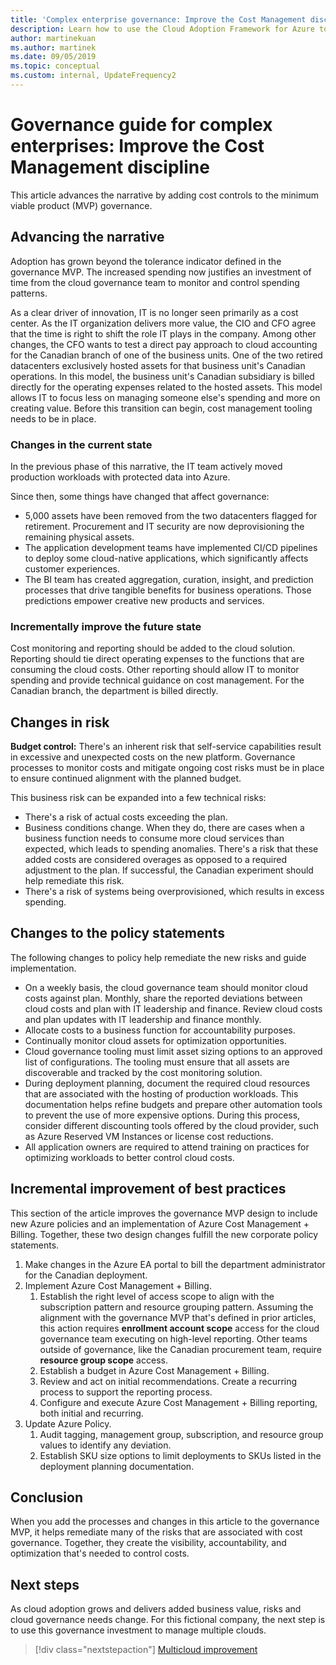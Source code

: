 ```yaml
---
title: 'Complex enterprise governance: Improve the Cost Management discipline'
description: Learn how to use the Cloud Adoption Framework for Azure to add cost controls to a complex governance minimum viable product (MVP).
author: martinekuan
ms.author: martinek
ms.date: 09/05/2019
ms.topic: conceptual
ms.custom: internal, UpdateFrequency2
---
```


# Governance guide for complex enterprises: Improve the Cost Management discipline

This article advances the narrative by adding cost controls to the minimum viable product (MVP) governance.

## Advancing the narrative

Adoption has grown beyond the tolerance indicator defined in the governance MVP. The increased spending now justifies an investment of time from the cloud governance team to monitor and control spending patterns.

As a clear driver of innovation, IT is no longer seen primarily as a cost center. As the IT organization delivers more value, the CIO and CFO agree that the time is right to shift the role IT plays in the company. Among other changes, the CFO wants to test a direct pay approach to cloud accounting for the Canadian branch of one of the business units. One of the two retired datacenters exclusively hosted assets for that business unit's Canadian operations. In this model, the business unit's Canadian subsidiary is billed directly for the operating expenses related to the hosted assets. This model allows IT to focus less on managing someone else's spending and more on creating value. Before this transition can begin, cost management tooling needs to be in place.

### Changes in the current state

In the previous phase of this narrative, the IT team actively moved production workloads with protected data into Azure.

Since then, some things have changed that affect governance:

- 5,000 assets have been removed from the two datacenters flagged for retirement. Procurement and IT security are now deprovisioning the remaining physical assets.
- The application development teams have implemented CI/CD pipelines to deploy some cloud-native applications, which significantly affects customer experiences.
- The BI team has created aggregation, curation, insight, and prediction processes that drive tangible benefits for business operations. Those predictions empower creative new products and services.

### Incrementally improve the future state

Cost monitoring and reporting should be added to the cloud solution. Reporting should tie direct operating expenses to the functions that are consuming the cloud costs. Other reporting should allow IT to monitor spending and provide technical guidance on cost management. For the Canadian branch, the department is billed directly.

## Changes in risk

**Budget control:** There's an inherent risk that self-service capabilities result in excessive and unexpected costs on the new platform. Governance processes to monitor costs and mitigate ongoing cost risks must be in place to ensure continued alignment with the planned budget.

This business risk can be expanded into a few technical risks:

- There's a risk of actual costs exceeding the plan.
- Business conditions change. When they do, there are cases when a business function needs to consume more cloud services than expected, which leads to spending anomalies. There's a risk that these added costs are considered overages as opposed to a required adjustment to the plan. If successful, the Canadian experiment should help remediate this risk.
- There's a risk of systems being overprovisioned, which results in excess spending.

## Changes to the policy statements

The following changes to policy help remediate the new risks and guide implementation.

- On a weekly basis, the cloud governance team should monitor cloud costs against plan. Monthly, share the reported deviations between cloud costs and plan with IT leadership and finance. Review cloud costs and plan updates with IT leadership and finance monthly.
- Allocate costs to a business function for accountability purposes.
- Continually monitor cloud assets for optimization opportunities.
- Cloud governance tooling must limit asset sizing options to an approved list of configurations. The tooling must ensure that all assets are discoverable and tracked by the cost monitoring solution.
- During deployment planning, document the required cloud resources that are associated with the hosting of production workloads. This documentation helps refine budgets and prepare other automation tools to prevent the use of more expensive options. During this process, consider different discounting tools offered by the cloud provider, such as Azure Reserved VM Instances or license cost reductions.
- All application owners are required to attend training on practices for optimizing workloads to better control cloud costs.

## Incremental improvement of best practices

This section of the article improves the governance MVP design to include new Azure policies and an implementation of Azure Cost Management + Billing. Together, these two design changes fulfill the new corporate policy statements.

1. Make changes in the Azure EA portal to bill the department administrator for the Canadian deployment.
2. Implement Azure Cost Management + Billing.
    1. Establish the right level of access scope to align with the subscription pattern and resource grouping pattern. Assuming the alignment with the governance MVP that's defined in prior articles, this action requires **enrollment account scope** access for the cloud governance team executing on high-level reporting. Other teams outside of governance, like the Canadian procurement team, require **resource group scope** access.
    2. Establish a budget in Azure Cost Management + Billing.
    3. Review and act on initial recommendations. Create a recurring process to support the reporting process.
    4. Configure and execute Azure Cost Management + Billing reporting, both initial and recurring.
3. Update Azure Policy.
    1. Audit tagging, management group, subscription, and resource group values to identify any deviation.
    2. Establish SKU size options to limit deployments to SKUs listed in the deployment planning documentation.

## Conclusion

When you add the processes and changes in this article to the governance MVP, it helps remediate many of the risks that are associated with cost governance. Together, they create the visibility, accountability, and optimization that's needed to control costs.

## Next steps

As cloud adoption grows and delivers added business value, risks and cloud governance needs change. For this fictional company, the next step is to use this governance investment to manage multiple clouds.

> [!div class="nextstepaction"]
> [Multicloud improvement](./multicloud-improvement.md)
